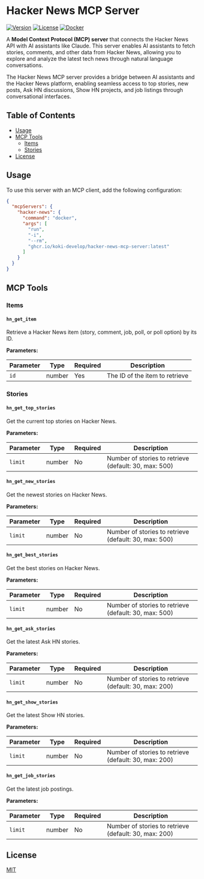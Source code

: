 # Hacker News MCP Server

[![Version](https://img.shields.io/github/v/release/koki-develop/hacker-news-mcp-server)](https://github.com/koki-develop/hacker-news-mcp-server/releases/latest)
[![License](https://img.shields.io/github/license/koki-develop/hacker-news-mcp-server)](./LICENSE)
[![Docker](https://img.shields.io/badge/docker-ghcr.io-blue.svg)](https://github.com/koki-develop/hacker-news-mcp-server/pkgs/container/hacker-news-mcp-server)

A **Model Context Protocol (MCP) server** that connects the Hacker News API with AI assistants like Claude. This server enables AI assistants to fetch stories, comments, and other data from Hacker News, allowing you to explore and analyze the latest tech news through natural language conversations.

The Hacker News MCP server provides a bridge between AI assistants and the Hacker News platform, enabling seamless access to top stories, new posts, Ask HN discussions, Show HN projects, and job listings through conversational interfaces.

## Table of Contents

- [Usage](#usage)
- [MCP Tools](#mcp-tools)
  - [Items](#items)
  - [Stories](#stories)
- [License](#license)

## Usage

To use this server with an MCP client, add the following configuration:

```json
{
  "mcpServers": {
    "hacker-news": {
      "command": "docker",
      "args": [
        "run",
        "-i",
        "--rm",
        "ghcr.io/koki-develop/hacker-news-mcp-server:latest"
      ]
    }
  }
}
```

## MCP Tools

### Items

#### `hn_get_item`

Retrieve a Hacker News item (story, comment, job, poll, or poll option) by its ID.

**Parameters:**

| Parameter | Type   | Required | Description                    |
|-----------|--------|----------|--------------------------------|
| `id`      | number | Yes      | The ID of the item to retrieve |

### Stories

#### `hn_get_top_stories`

Get the current top stories on Hacker News.

**Parameters:**

| Parameter | Type   | Required | Description                                         |
|-----------|--------|----------|-----------------------------------------------------|
| `limit`   | number | No       | Number of stories to retrieve (default: 30, max: 500) |

#### `hn_get_new_stories`

Get the newest stories on Hacker News.

**Parameters:**

| Parameter | Type   | Required | Description                                         |
|-----------|--------|----------|-----------------------------------------------------|
| `limit`   | number | No       | Number of stories to retrieve (default: 30, max: 500) |

#### `hn_get_best_stories`

Get the best stories on Hacker News.

**Parameters:**

| Parameter | Type   | Required | Description                                         |
|-----------|--------|----------|-----------------------------------------------------|
| `limit`   | number | No       | Number of stories to retrieve (default: 30, max: 500) |

#### `hn_get_ask_stories`

Get the latest Ask HN stories.

**Parameters:**

| Parameter | Type   | Required | Description                                         |
|-----------|--------|----------|-----------------------------------------------------|
| `limit`   | number | No       | Number of stories to retrieve (default: 30, max: 200) |

#### `hn_get_show_stories`

Get the latest Show HN stories.

**Parameters:**

| Parameter | Type   | Required | Description                                         |
|-----------|--------|----------|-----------------------------------------------------|
| `limit`   | number | No       | Number of stories to retrieve (default: 30, max: 200) |

#### `hn_get_job_stories`

Get the latest job postings.

**Parameters:**

| Parameter | Type   | Required | Description                                         |
|-----------|--------|----------|-----------------------------------------------------|
| `limit`   | number | No       | Number of stories to retrieve (default: 30, max: 200) |

## License

[MIT](./LICENSE)